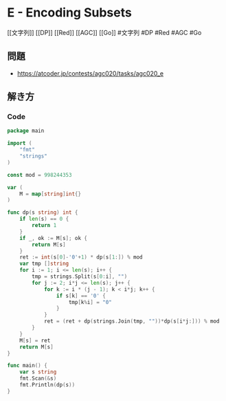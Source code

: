 # E - Encoding Subsets
[[文字列]] [[DP]] [[Red]] [[AGC]] [[Go]]
#文字列 #DP #Red #AGC #Go 

## 問題
- https://atcoder.jp/contests/agc020/tasks/agc020_e

## 解き方
### Code
```go
package main

import (
	"fmt"
	"strings"
)

const mod = 998244353

var (
	M = map[string]int{}
)

func dp(s string) int {
	if len(s) == 0 {
		return 1
	}
	if _, ok := M[s]; ok {
		return M[s]
	}
	ret := int(s[0]-'0'+1) * dp(s[1:]) % mod
	var tmp []string
	for i := 1; i <= len(s); i++ {
		tmp = strings.Split(s[0:i], "")
		for j := 2; i*j <= len(s); j++ {
			for k := i * (j - 1); k < i*j; k++ {
				if s[k] == '0' {
					tmp[k%i] = "0"
				}
			}
			ret = (ret + dp(strings.Join(tmp, ""))*dp(s[i*j:])) % mod
		}
	}
	M[s] = ret
	return M[s]
}

func main() {
	var s string
	fmt.Scan(&s)
	fmt.Println(dp(s))
}
```
